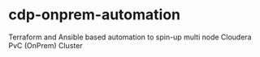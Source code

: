 # cdp-onprem-automation
Terraform and Ansible based automation to spin-up multi node Cloudera PvC (OnPrem) Cluster

